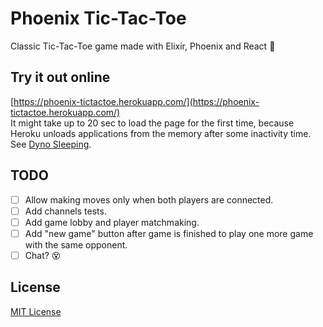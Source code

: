 # Phoenix Tic-Tac-Toe

Classic Tic-Tac-Toe game made with Elixir, Phoenix and React :sparkling_heart:

## Try it out online

[https://phoenix-tictactoe.herokuapp.com/](https://phoenix-tictactoe.herokuapp.com/)  
It might take up to 20 sec to load the page for the first time, because Heroku unloads applications from the memory after some inactivity time. See [Dyno Sleeping](https://devcenter.heroku.com/articles/free-dyno-hours#dyno-sleeping).

## TODO

- [ ] Allow making moves only when both players are connected.
- [ ] Add channels tests.
- [ ] Add game lobby and player matchmaking.
- [ ] Add "new game" button after game is finished to play one more game with the same opponent.
- [ ] Chat? :dizzy_face:

## License

[MIT License](phoenix-tictactoe/LICENSE)
